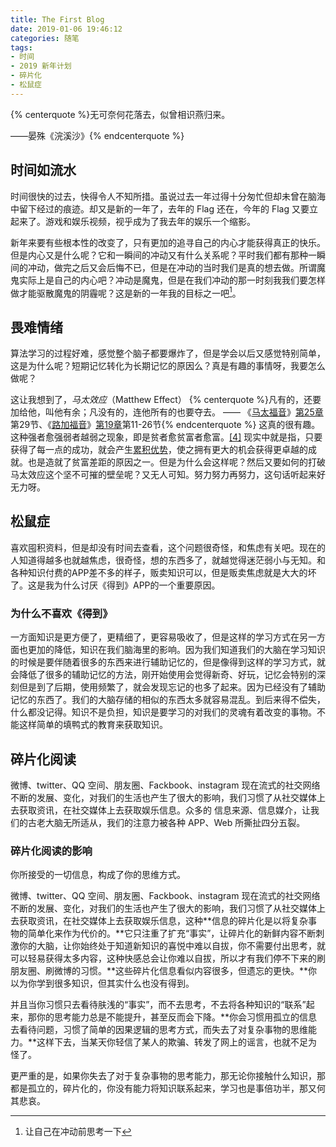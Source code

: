```yaml
---
title: The First Blog
date: 2019-01-06 19:46:12
categories: 随笔
tags:
- 时间
- 2019 新年计划
- 碎片化
- 松鼠症
---
```


{% centerquote %}无可奈何花落去，似曾相识燕归来。

——晏殊《浣溪沙》{% endcenterquote %}

<!-- more -->

## 时间如流水

时间很快的过去，快得令人不知所措。虽说过去一年过得十分匆忙但却未曾在脑海中留下经过的痕迹。却又是新的一年了，去年的 Flag 还在，今年的 Flag 又要立起来了。游戏和娱乐视频，视乎成为了我去年的娱乐一个缩影。

新年来要有些根本性的改变了，只有更加的追寻自己的内心才能获得真正的快乐。但是内心又是什么呢？它和一瞬间的冲动又有什么关系呢？平时我们都有那种一瞬间的冲动，做完之后又会后悔不已，但是在冲动的当时我们是真的想去做。所谓魔鬼实际上是自己的内心吧？冲动是魔鬼，但是在我们冲动的那一时刻我我们要怎样做才能驱散魔鬼的阴霾呢？这是新的一年我的目标之一吧[^新年任务1]。

## 畏难情绪

算法学习的过程好难，感觉整个脑子都要爆炸了，但是学会以后又感觉特别简单，这是为什么呢？短期记忆转化为长期记忆的原因么？真是有趣的事情呀，我要怎么做呢？

这让我想到了，_马太效应_（Matthew Effect）
{% centerquote %}凡有的，还要加给他，叫他有余；凡没有的，连他所有的也要夺去。
—— 《[马太福音](https://zh.wikipedia.org/wiki/%E9%A9%AC%E5%A4%AA%E7%A6%8F%E9%9F%B3 "马太福音")》[第25章](https://zh.wikipedia.org/wiki/Category:%E9%A9%AC%E5%A4%AA%E7%A6%8F%E9%9F%B3%E7%AC%AC25%E7%AB%A0 "Category:马太福音第25章")第29节、《[路加福音](https://zh.wikipedia.org/wiki/%E8%B7%AF%E5%8A%A0%E7%A6%8F%E9%9F%B3 "路加福音")》[第19章](https://zh.wikipedia.org/wiki/Category:%E8%B7%AF%E5%8A%A0%E7%A6%8F%E9%9F%B3%E7%AC%AC19%E7%AB%A0 "Category:路加福音第19章")第11-26节{% endcenterquote %}
这真的很有趣。这种强者愈强弱者越弱之现象，即是贫者愈贫富者愈富。[\[4\]](https://zh.wikipedia.org/zh-sg/%E9%A9%AC%E5%A4%AA%E6%95%88%E5%BA%94#cite_note-4) 现实中就是指，只要获得了每一点的成功，就会产生[累积优势](https://zh.wikipedia.org/w/index.php?title=%E7%B4%AF%E7%A9%8D%E5%84%AA%E5%8B%A2&action=edit&redlink=1)，使之拥有更大的机会获得更卓越的成就。也是造就了贫富差距的原因之一。但是为什么会这样呢？然后又要如何的打破马太效应这个坚不可摧的壁垒呢？又无人可知。努力努力再努力，这句话听起来好无力呀。

## 松鼠症

喜欢囤积资料，但是却没有时间去查看，这个问题很奇怪，和焦虑有关吧。现在的人知道得越多也就越焦虑，很奇怪，想的东西多了，就越觉得迷茫弱小与无知。和各种知识付费的APP差不多的样子，贩卖知识可以，但是贩卖焦虑就是大大的坏了。这是我为什么讨厌《得到》APP的一个重要原因。

### 为什么不喜欢《得到》

一方面知识是更方便了，更精细了，更容易吸收了，但是这样的学习方式在另一方面也更加的降低，知识在我们脑海里的影响。因为我们知道我们的大脑在学习知识的时候是要伴随着很多的东西来进行辅助记忆的，但是像得到这样的学习方式，就会降低了很多的辅助记忆的方法，刚开始使用会觉得新奇、好玩，记忆会特别的深刻但是到了后期，使用频繁了，就会发现忘记的也多了起来。因为已经没有了辅助记忆的东西了。我们的大脑存储的相似的东西太多就容易混乱。到后来得不偿失，什么都没记得。知识不是负担，知识是要学习的对我们的灵魂有着改变的事物。不能这样简单的填鸭式的教育来获取知识。

## 碎片化阅读

微博、twitter、QQ 空间、朋友圈、Fackbook、instagram 现在流式的社交网络不断的发展、变化，对我们的生活也产生了很大的影响，我们习惯了从社交媒体上去获取资讯，在社交媒体上去获取娱乐信息。众多的 信息来源、信息媒介，让我们的古老大脑无所适从，我们的注意力被各种 APP、Web 所撕扯四分五裂。

### 碎片化阅读的影响

你所接受的一切信息，构成了你的思维方式。

微博、twitter、QQ 空间、朋友圈、Fackbook、instagram 现在流式的社交网络不断的发展、变化，对我们的生活也产生了很大的影响，我们习惯了从社交媒体上去获取资讯，在社交媒体上去获取娱乐信息，这种**信息的碎片化是以将复杂事物的简单化来作为代价的。**它只注重了扩充“事实”，让碎片化的新鲜内容不断刺激你的大脑，让你始终处于知道新知识的喜悦中难以自拔，你不需要付出思考，就可以轻易获得太多内容，这种快感总会让你难以自拔，所以才有我们停不下来的刷朋友圈、刷微博的习惯。**这些碎片化信息看似内容很多，但遗忘的更快。**你以为你学到很多知识，但其实什么也没有得到。

并且当你习惯只去看待肤浅的“事实”，而不去思考，不去将各种知识的“联系”起来，那你的思考能力总是不能提升，甚至反而会下降。**你会习惯用孤立的信息去看待问题，习惯了简单的因果逻辑的思考方式，而失去了对复杂事物的思维能力。**这样下去，当某天你轻信了某人的欺骗、转发了网上的谣言，也就不足为怪了。

更严重的是，如果你失去了对于复杂事物的思考能力，那无论你接触什么知识，那都是孤立的，碎片化的，你没有能力将知识联系起来，学习也是事倍功半，那又何其悲哀。

[^新年任务1]: 让自己在冲动前思考一下
